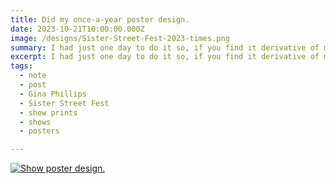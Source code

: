 ```yaml
---
title: Did my once-a-year poster design.
date: 2023-10-21T10:00:00.000Z
image: /designs/Sister-Street-Fest-2023-times.png
summary: I had just one day to do it so, if you find it derivative of my early works, maybe that's why.
excerpt: I had just one day to do it so, if you find it derivative of my early works, maybe that's why.
tags:
  - note 
  - post
  - Gina Phillips
  - Sister Street Fest
  - show prints
  - shows
  - posters

---
```


[![Show poster design.](/static/img/designs/Sister-Street-Fest-2023-times.png)](/static/img/designs/Sister-Street-Fest-2023-times.png)